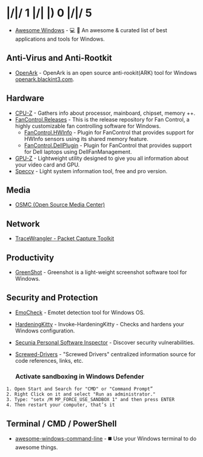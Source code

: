# |/|/ 1 |/| |) 0 |/|/ 5

- [Awesome Windows](https://github.com/Awesome-Windows/Awesome) - 💻 🎉 An awesome & curated list of best applications and tools for Windows.


## Anti-Virus and Anti-Rootkit
- [OpenArk](https://github.com/BlackINT3/OpenArk) - OpenArk is an open source anti-rookit(ARK) tool for Windows [openark.blackint3.com](https://openark.blackint3.com).

## Hardware
- [CPU-Z](https://www.cpuid.com/softwares/cpu-z.html) - Gathers info about processor, mainboard, chipset, memory ++.
- [FanControl.Releases](https://github.com/Rem0o/FanControl.Releases) - This is the release repository for Fan Control, a highly customizable fan controlling software for Windows.
  - [FanControl.HWInfo](https://github.com/Rem0o/FanControl.HWInfo) - Plugin for FanControl that provides support for HWInfo sensors using its shared memory feature.
  - [FanControl.DellPlugin](https://github.com/Rem0o/FanControl.DellPlugin) - Plugin for FanControl that provides support for Dell laptops using DellFanManagement.
- [GPU-Z](https://www.techpowerup.com/download/techpowerup-gpu-z) - Lightweight utility designed to give you all information about your video card and GPU.
- [Speccy](https://www.ccleaner.com/speccy) - Light system information tool, free and pro version.

## Media
- [OSMC (Open Source Media Center)](https://osmc.tv)

## Network
- [TraceWrangler - Packet Capture Toolkit](https://www.tracewrangler.com)

## Productivity
- [GreenShot](https://github.com/greenshot/greenshot) - Greenshot is a light-weight screenshot software tool for Windows.

## Security and Protection
- [EmoCheck](https://github.com/JPCERTCC/EmoCheck) - Emotet detection tool for Windows OS.
- [HardeningKitty](https://github.com/scipag/HardeningKitty) - Invoke-HardeningKitty - Checks and hardens your Windows configuration.
- [Secunia Personal Software Inspector](https://secunia-personal-software-inspector.en.softonic.com/#older-versions) - Discover security vulnerabilities.
- [Screwed-Drivers](https://github.com/eclypsium/Screwed-Drivers) - "Screwed Drivers" centralized information source for code references, links, etc.

  ### Activate sandboxing in Windows Defender
````
1. Open Start and Search for "CMD" or "Command Prompt”
2. Right Click on it and select "Run as administrator."
3. Type: "setx /M MP_FORCE_USE_SANDBOX 1" and then press ENTER
4. Then restart your computer, that’s it
````
## Terminal / CMD / PowerShell
- [awesome-windows-command-line](https://github.com/Awesome-Windows/awesome-windows-command-line) - ◼️ Use your Windows terminal to do awesome things.
